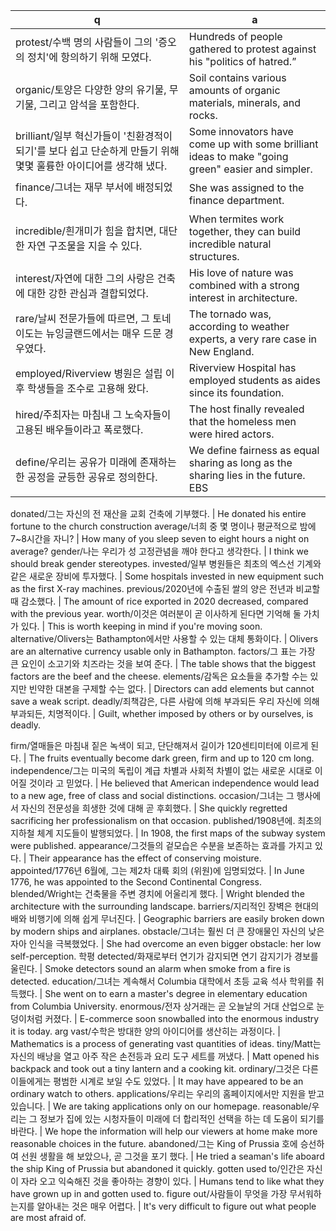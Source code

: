  q  | a
--- | ---
protest/수백 명의 사람들이 그의 '증오의 정치'에 항의하기 위해 모였다.		| Hundreds of people gathered to protest against his "politics of hatred.”
organic/토양은 다양한 양의 유기물, 무기물, 그리고 암석을 포함한다.		| Soil contains various amounts of organic materials, minerals, and rocks.
brilliant/일부 혁신가들이 '친환경적이 되기'를 보다 쉽고 단순하게 만들기 위해 몇몇 훌륭한 아이디어를 생각해 냈다.	| Some innovators have come up with some brilliant ideas to make "going green" easier and simpler.
finance/그녀는 재무 부서에 배정되었다.			| She was assigned to the finance department.
incredible/흰개미가 힘을 합치면, 대단한 자연 구조물을 지을 수 있다.		| When termites work together, they can build incredible natural structures.
interest/자연에 대한 그의 사랑은 건축에 대한 강한 관심과 결합되었다.		| His love of nature was combined with a strong interest in architecture.
rare/날씨 전문가들에 따르면, 그 토네이도는 뉴잉글랜드에서는 매우 드문 경우였다.		| The tornado was, according to weather experts, a very rare case in New England.
employed/Riverview 병원은 설립 이후 학생들을 조수로 고용해 왔다.		| Riverview Hospital has employed students as aides since its foundation.
hired/주최자는 마침내 그 노숙자들이 고용된 배우들이라고 폭로했다.		| The host finally revealed that the homeless men were hired actors.
define/우리는 공유가 미래에 존재하는 한 공정을 균등한 공유로 정의한다.		| We define fairness as equal sharing as long as the sharing lies in the future. EBS

donated/그는 자신의 전 재산을 교회 건축에 기부했다.		| He donated his entire fortune to the church construction
average/너희 중 몇 명이나 평균적으로 밤에 7~8시간을 자니?	| How many of you sleep seven to eight hours a night on average?
gender/나는 우리가 성 고정관념을 깨야 한다고 생각한다.		| I think we should break gender stereotypes.
invested/일부 병원들은 최초의 엑스선 기계와 같은 새로운 장비에 투자했다.		| Some hospitals invested in new equipment such as the first X-ray machines.
previous/2020년에 수출된 쌀의 양은 전년과 비교할 때 감소했다.		| The amount of rice exported in 2020 decreased, compared with the previous year.
worth/이것은 여러분이 곧 이사하게 된다면 기억해 둘 가치가 있다.		| This is worth keeping in mind if you're moving soon.
alternative/Olivers는 Bathampton에서만 사용할 수 있는 대체 통화이다.	| Olivers are an alternative currency usable only in Bathampton.
factors/그 표는 가장 큰 요인이 소고기와 치즈라는 것을 보여 준다.	| The table shows that the biggest factors are the beef and the cheese.
elements/감독은 요소들을 추가할 수는 있지만 빈약한 대본을 구제할 수는 없다.		| Directors can add elements but cannot save a weak script.
deadly/죄책감은, 다른 사람에 의해 부과되든 우리 자신에 의해 부과되든, 치명적이다.	| Guilt, whether imposed by others or by ourselves, is deadly.

firm/열매들은 마침내 짙은 녹색이 되고, 단단해져서 길이가 120센티미터에 이르게 된다.		| The fruits eventually become dark green, firm and up to 120 cm long.
independence/그는 미국의 독립이 계급 차별과 사회적 차별이 없는 새로운 시대로 이어질 것이라 고 믿었다.		| He believed that American independence would lead to a new age, free of class and social distinctions.
occasion/그녀는 그 행사에서 자신의 전문성을 희생한 것에 대해 곧 후회했다.		| She quickly regretted sacrificing her professionalism on that occasion.
published/1908년에. 최초의 지하철 체계 지도들이 발행되었다.		| In 1908, the first maps of the subway system were published.
appearance/그것들의 겉모습은 수분을 보존하는 효과를 가지고 있다.	| Their appearance has the effect of conserving moisture.
appointed/1776년 6월에, 그는 제2차 대륙 회의 (위원)에 임명되었다.	| In June 1776, he was appointed to the Second Continental Congress.
blended/Wright는 건축물을 주변 경치에 어울리게 했다.			| Wright blended the architecture with the surrounding landscape.
barriers/지리적인 장벽은 현대의 배와 비행기에 의해 쉽게 무너진다.	| Geographic barriers are easily broken down by modern ships and airplanes.
obstacle/그녀는 훨씬 더 큰 장애물인 자신의 낮은 자아 인식을 극복했었다.		| She had overcome an even bigger obstacle: her low self-perception. 학평
detected/화재로부터 연기가 감지되면 연기 감지기가 경보를 울린다.		| Smoke detectors sound an alarm when smoke from a fire is detected.
education/그녀는 계속해서 Columbia 대학에서 초등 교육 석사 학위를 취득했다.		| She went on to earn a master's degree in elementary education from Columbia University.
enormous/전자 상거래는 곧 오늘날의 거대 산업으로 눈덩이처럼 커졌다.		| E-commerce soon snowballed into the enormous industry it is today. arg
vast/수학은 방대한 양의 아이디어를 생산히는 과정이다.		| Mathematics is a process of generating vast quantities of ideas.
tiny/Matt는 자신의 배낭을 열고 아주 작은 손전등과 요리 도구 세트를 꺼냈다.	| Matt opened his backpack and took out a tiny lantern and a cooking kit.
ordinary/그것은 다른 이들에게는 평범한 시계로 보일 수도 있었다.		| It may have appeared to be an ordinary watch to others.
applications/우리는 우리의 홈페이지에서만 지원을 받고 있습니다.		| We are taking applications only on our homepage.
reasonable/우리는 그 정보가 집에 있는 시청자들이 미래에 더 합리적인 선택을 하는 데 도움이 되기를 바란다.		| We hope the information will help our viewers at home make more reasonable choices in the future.
abandoned/그는 King of Prussia 호에 승선하여 선원 생활을 해 보았으나, 곧 그것을 포기 했다.		| He tried a seaman's life aboard the ship King of Prussia but abandoned it quickly.
gotten used to/인간은 자신이 자라 오고 익숙해진 것을 좋아하는 경향이 있다.		| Humans tend to like what they have grown up in and gotten used to.
figure out/사람들이 무엇을 가장 무서워하는지를 알아내는 것은 매우 어렵다.		| It's very difficult to figure out what people are most afraid of.







